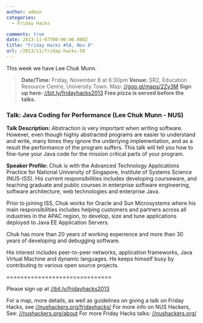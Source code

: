 ```yaml
---
author: admin
categories:
  - Friday Hacks

comments: true
date: 2013-11-07T00:00:00.000Z
title: "Friday Hacks #58, Nov 8"
url: /2013/11/friday-hacks-58
---
```


This week we have Lee Chuk Munn.

<blockquote><strong>Date/Time:</strong> Friday, November 8 at 6:30pm
<strong>Venue:</strong> SR2, Education Resource Centre, University Town. Map: <a href="//goo.gl/maps/2Zy3M">//goo.gl/maps/2Zy3M</a>
<strong>Sign up here:</strong> <a href="//bit.ly/fridayhacks2013">//bit.ly/fridayhacks2013</a>
<strong>Free pizza is served before the talks.</strong></blockquote>
<h3>Talk: Java Coding for Performance (Lee Chuk Munn - NUS)</h3>
<strong>Talk Description:</strong>
Abstraction is very important when writing software. However, even though highly abstracted programs are easier to understand and write, many times they ignore the underlying implementation, and as a result the performance of the program suffers. This talk will tell you how to fine-tune your Java code for the mission critical parts of your program.

<strong>Speaker Profile:</strong>
Chuk is with the Advanced Technology Applications Practice for National University of Singapore, Institute of Systems Science (NUS-ISS). His current responsibilities includes developing courseware, and teaching graduate and public courses in enterprise software engineering, software architecture, web technologies and enterprise Java.

Prior to joining ISS, Chuk works for Oracle and Sun Microsystems where his main responsibilities includes helping customers and partners across all industries in the APAC region, to develop, size and tune applications deployed to Java EE Application Servers.

Chuk has more than 20 years of working experience and more than 30 years of developing and debugging software.

His interest includes peer-to-peer networks, application frameworks, Java Virtual Machine and dynamic languages. He keeps himself busy by contributing to various open source projects.

==============================

Please sign up at <a href="//bit.ly/fridayhacks2013">//bit.ly/fridayhacks2013</a>

For a map, more details, as well as guidelines on giving a talk on Friday Hacks, see <a href="/fridayhacks/">//nushackers.org/fridayhacks/</a>
For more info on NUS Hackers, See: <a href="/about">//nushackers.org/about</a>
For more Friday Hacks talks: <a href="/">//nushackers.org/</a>
